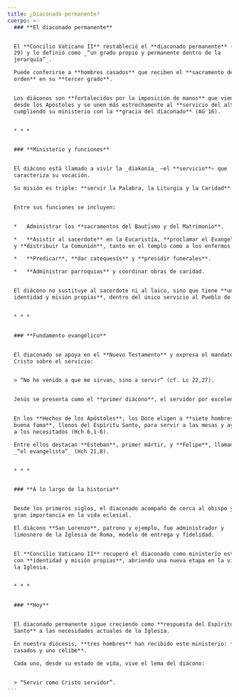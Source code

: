 ```yaml
---
title: ¿Diaconado permanente?
cuerpo: >-
  ### **El diaconado permanente**


  El **Concilio Vaticano II** restableció el **diaconado permanente** (LG
  29) y lo definió como _“un grado propio y permanente dentro de la
  jerarquía”_.

  Puede conferirse a **hombres casados** que reciben el **sacramento del
  orden** en su **tercer grado**.


  Los diáconos son **fortalecidos por la imposición de manos** que viene
  desde los Apóstoles y se unen más estrechamente al **servicio del altar**,
  cumpliendo su ministerio con la **gracia del diaconado** (AG 16).


  * * *


  ### **Ministerio y funciones**


  El diácono está llamado a vivir la _diakonía_ —el **servicio**— que
  caracteriza su vocación.

  Su misión es triple: **servir la Palabra, la Liturgia y la Caridad**.


  Entre sus funciones se incluyen:


  *   Administrar los **sacramentos del Bautismo y del Matrimonio**.

  *   **Asistir al sacerdote** en la Eucaristía, **proclamar el Evangelio**
  y **distribuir la Comunión**, tanto en el templo como a los enfermos.

  *   **Predicar**, **dar catequesis** y **presidir funerales**.

  *   **Administrar parroquias** y coordinar obras de caridad.


  El diácono no sustituye al sacerdote ni al laico, sino que tiene **una
  identidad y misión propias**, dentro del único servicio al Pueblo de Dios.


  * * *


  ### **Fundamento evangélico**


  El diaconado se apoya en el **Nuevo Testamento** y expresa el mandato de
  Cristo sobre el servicio:


  > “No he venido a que me sirvan, sino a servir” (cf. Lc 22,27).


  Jesús se presenta como el **primer diácono**, el servidor por excelencia.


  En los **Hechos de los Apóstoles**, los Doce eligen a **siete hombres de
  buena fama**, llenos del Espíritu Santo, para servir a las mesas y ayudar
  a los necesitados (Hch 6,1-6).

  Entre ellos destacan **Esteban**, primer mártir, y **Felipe**, llamado
  _“el evangelista”_ (Hch 21,8).


  * * *


  ### **A lo largo de la historia**


  Desde los primeros siglos, el diaconado acompañó de cerca al obispo y tuvo
  gran importancia en la vida eclesial.

  El diácono **San Lorenzo**, patrono y ejemplo, fue administrador y
  limosnero de la Iglesia de Roma, modelo de entrega y fidelidad.


  El **Concilio Vaticano II** recuperó el diaconado como ministerio estable,
  con **identidad y misión propias**, abriendo una nueva etapa en la vida de
  la Iglesia.


  * * *


  ### **Hoy**


  El diaconado permanente sigue creciendo como **respuesta del Espíritu
  Santo** a las necesidades actuales de la Iglesia.

  En nuestra diócesis, **tres hombres** han recibido este ministerio: **dos
  casados y uno célibe**.

  Cada uno, desde su estado de vida, vive el lema del diácono:


  > “Servir como Cristo servidor”.
---
```

